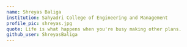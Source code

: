 ```yaml
---
name: Shreyas Baliga
institution: Sahyadri College of Engineering and Management
profile_pic: shreyas.jpg
quote: Life is what happens when you're busy making other plans.
github_user: ShreyasBaliga
---
```

